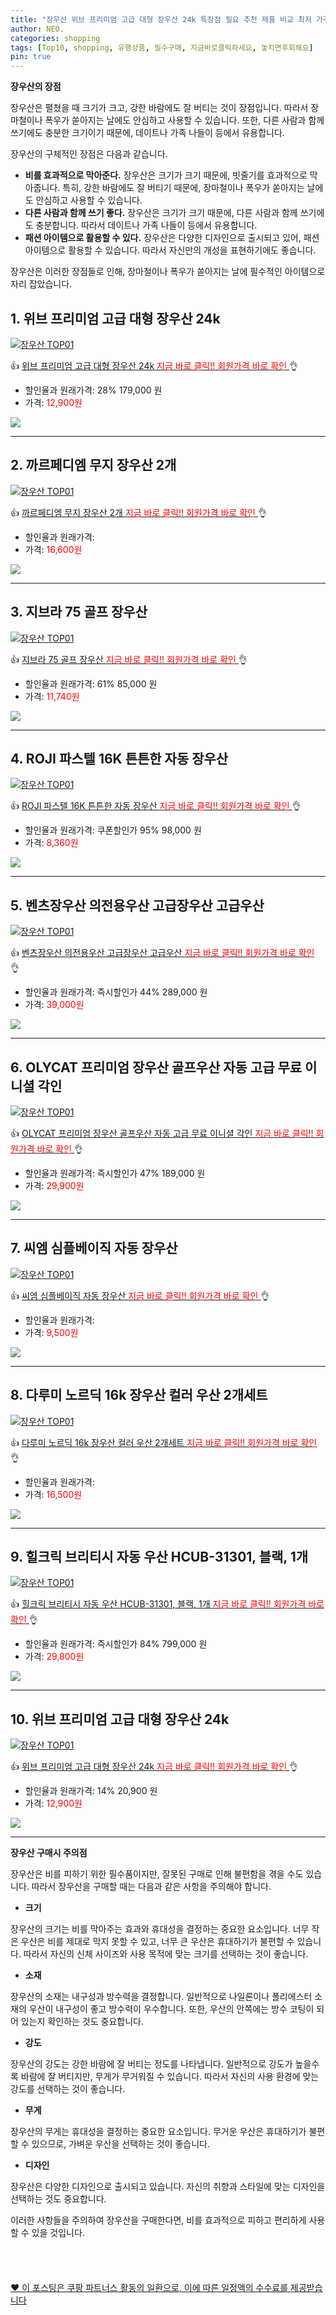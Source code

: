 ```yaml
---
title: "장우산 위브 프리미엄 고급 대형 장우산 24k 특장점 필요 추천 제품 비교 최저 가격 비교 장점 구매 후기 구매평"
author: NEO.
categories: shopping
tags: [Top10, shopping, 유행상품, 필수구매, 지금바로클릭하세요, 놓치면후회해요]
pin: true
---
```

**장우산의 장점**

장우산은 펼쳤을 때 크기가 크고, 강한 바람에도 잘 버티는 것이 장점입니다. 따라서 장마철이나 폭우가 쏟아지는 날에도 안심하고 사용할 수 있습니다. 또한, 다른 사람과 함께 쓰기에도 충분한 크기이기 때문에, 데이트나 가족 나들이 등에서 유용합니다.

장우산의 구체적인 장점은 다음과 같습니다.

* **비를 효과적으로 막아준다.** 장우산은 크기가 크기 때문에, 빗줄기를 효과적으로 막아줍니다. 특히, 강한 바람에도 잘 버티기 때문에, 장마철이나 폭우가 쏟아지는 날에도 안심하고 사용할 수 있습니다.
* **다른 사람과 함께 쓰기 좋다.** 장우산은 크기가 크기 때문에, 다른 사람과 함께 쓰기에도 충분합니다. 따라서 데이트나 가족 나들이 등에서 유용합니다.
* **패션 아이템으로 활용할 수 있다.** 장우산은 다양한 디자인으로 출시되고 있어, 패션 아이템으로 활용할 수 있습니다. 따라서 자신만의 개성을 표현하기에도 좋습니다.

장우산은 이러한 장점들로 인해, 장마철이나 폭우가 쏟아지는 날에 필수적인 아이템으로 자리 잡았습니다.

   

## 1. 위브 프리미엄 고급 대형 장우산 24k

[![장우산 TOP01](https://thumbnail6.coupangcdn.com/thumbnails/remote/490x490ex/image/retail/images/2329949763878263-c2da23e5-2b25-45ac-924f-1e489de7f16a.jpg)](https://link.coupang.com/re/AFFSDP?lptag=AF3617701&subid=GithubCoopas&pageKey=6572722541&traceid=V0-153&itemId=14759918487&vendorItemId=82000206085)


👍 [위브 프리미엄 고급 대형 장우산 24k <font color=red> 지금 바로 클릭!! 회원가격 바로 확인 </font> ](https://link.coupang.com/re/AFFSDP?lptag=AF3617701&subid=GithubCoopas&pageKey=6572722541&traceid=V0-153&itemId=14759918487&vendorItemId=82000206085) 👌 


- 할인율과 원래가격: 28%  179,000   원
- 가격: <span style='color:red'>12,900원</span>

[![](/discount_price.png)](https://link.coupang.com/re/AFFSDP?lptag=AF3617701&subid=GithubCoopas&pageKey=6572722541&traceid=V0-153&itemId=14759918487&vendorItemId=82000206085)

---


   

## 2. 까르페디엠 무지 장우산 2개

[![장우산 TOP01](https://thumbnail8.coupangcdn.com/thumbnails/remote/490x490ex/image/vendor_inventory/f8fc/4e9381b73d257b35ff649dd57e0321403a1d1e9dbf7368759b32fd451736.jpg)](https://link.coupang.com/re/AFFSDP?lptag=AF3617701&subid=GithubCoopas&pageKey=6100105267&traceid=V0-153&itemId=11425705187&vendorItemId=78528518337)


👍 [까르페디엠 무지 장우산 2개 <font color=red> 지금 바로 클릭!! 회원가격 바로 확인 </font> ](https://link.coupang.com/re/AFFSDP?lptag=AF3617701&subid=GithubCoopas&pageKey=6100105267&traceid=V0-153&itemId=11425705187&vendorItemId=78528518337) 👌 


- 할인율과 원래가격: 
- 가격: <span style='color:red'>16,600원</span>

[![](/discount_price.png)](https://link.coupang.com/re/AFFSDP?lptag=AF3617701&subid=GithubCoopas&pageKey=6100105267&traceid=V0-153&itemId=11425705187&vendorItemId=78528518337)

---


   

## 3. 지브라 75 골프 장우산

[![장우산 TOP01](https://thumbnail7.coupangcdn.com/thumbnails/remote/490x490ex/image/retail/images/2965875656742333-7226e9e6-b2a4-47c6-97a4-780c82641d2f.jpg)](https://link.coupang.com/re/AFFSDP?lptag=AF3617701&subid=GithubCoopas&pageKey=1890351069&traceid=V0-153&itemId=3211973019&vendorItemId=71199300491)


👍 [지브라 75 골프 장우산 <font color=red> 지금 바로 클릭!! 회원가격 바로 확인 </font> ](https://link.coupang.com/re/AFFSDP?lptag=AF3617701&subid=GithubCoopas&pageKey=1890351069&traceid=V0-153&itemId=3211973019&vendorItemId=71199300491) 👌 


- 할인율과 원래가격: 61%  85,000   원
- 가격: <span style='color:red'>11,740원</span>

[![](/discount_price.png)](https://link.coupang.com/re/AFFSDP?lptag=AF3617701&subid=GithubCoopas&pageKey=1890351069&traceid=V0-153&itemId=3211973019&vendorItemId=71199300491)

---


   

## 4. ROJI 파스텔 16K 튼튼한 자동 장우산

[![장우산 TOP01](https://thumbnail10.coupangcdn.com/thumbnails/remote/490x490ex/image/retail/images/4365943640657578-719f0616-cbb6-46e4-819c-b678ee5e4a47.jpg)](https://link.coupang.com/re/AFFSDP?lptag=AF3617701&subid=GithubCoopas&pageKey=6568185625&traceid=V0-153&itemId=14733408372&vendorItemId=81973965327)


👍 [ROJI 파스텔 16K 튼튼한 자동 장우산 <font color=red> 지금 바로 클릭!! 회원가격 바로 확인 </font> ](https://link.coupang.com/re/AFFSDP?lptag=AF3617701&subid=GithubCoopas&pageKey=6568185625&traceid=V0-153&itemId=14733408372&vendorItemId=81973965327) 👌 


- 할인율과 원래가격: 쿠폰할인가 95%  98,000   원
- 가격: <span style='color:red'>8,360원</span>

[![](/discount_price.png)](https://link.coupang.com/re/AFFSDP?lptag=AF3617701&subid=GithubCoopas&pageKey=6568185625&traceid=V0-153&itemId=14733408372&vendorItemId=81973965327)

---


   

## 5. 벤츠장우산 의전용우산 고급장우산 고급우산

[![장우산 TOP01](https://thumbnail6.coupangcdn.com/thumbnails/remote/490x490ex/image/vendor_inventory/3239/a08a5dc5f1b9e65b0792d1ba7e69d18719edef1ea957fc4711b8d744ebd5.jpg)](https://link.coupang.com/re/AFFSDP?lptag=AF3617701&subid=GithubCoopas&pageKey=6754413026&traceid=V0-153&itemId=15808611690&vendorItemId=83020658606)


👍 [벤츠장우산 의전용우산 고급장우산 고급우산 <font color=red> 지금 바로 클릭!! 회원가격 바로 확인 </font> ](https://link.coupang.com/re/AFFSDP?lptag=AF3617701&subid=GithubCoopas&pageKey=6754413026&traceid=V0-153&itemId=15808611690&vendorItemId=83020658606) 👌 


- 할인율과 원래가격: 즉시할인가 44%  289,000   원
- 가격: <span style='color:red'>39,000원</span>

[![](/discount_price.png)](https://link.coupang.com/re/AFFSDP?lptag=AF3617701&subid=GithubCoopas&pageKey=6754413026&traceid=V0-153&itemId=15808611690&vendorItemId=83020658606)

---


   

## 6. OLYCAT 프리미엄 장우산 골프우산 자동 고급 무료 이니셜 각인

[![장우산 TOP01](https://thumbnail8.coupangcdn.com/thumbnails/remote/490x490ex/image/vendor_inventory/9bd2/99eb8a6972ad6de65e4642b9381b2ee625b1a9d46a4f3fea09492034a17d.jpg)](https://link.coupang.com/re/AFFSDP?lptag=AF3617701&subid=GithubCoopas&pageKey=5353942013&traceid=V0-153&itemId=7881460778&vendorItemId=75170981672)


👍 [OLYCAT 프리미엄 장우산 골프우산 자동 고급 무료 이니셜 각인 <font color=red> 지금 바로 클릭!! 회원가격 바로 확인 </font> ](https://link.coupang.com/re/AFFSDP?lptag=AF3617701&subid=GithubCoopas&pageKey=5353942013&traceid=V0-153&itemId=7881460778&vendorItemId=75170981672) 👌 


- 할인율과 원래가격: 즉시할인가 47%  189,000   원
- 가격: <span style='color:red'>29,900원</span>

[![](/discount_price.png)](https://link.coupang.com/re/AFFSDP?lptag=AF3617701&subid=GithubCoopas&pageKey=5353942013&traceid=V0-153&itemId=7881460778&vendorItemId=75170981672)

---


   

## 7. 씨엠 심플베이직 자동 장우산

[![장우산 TOP01](https://thumbnail10.coupangcdn.com/thumbnails/remote/490x490ex/image/retail/images/60325105857564-46863118-3e06-41c9-b5cd-1834fca86176.jpg)](https://link.coupang.com/re/AFFSDP?lptag=AF3617701&subid=GithubCoopas&pageKey=1379447438&traceid=V0-153&itemId=2413555984&vendorItemId=70407964034)


👍 [씨엠 심플베이직 자동 장우산 <font color=red> 지금 바로 클릭!! 회원가격 바로 확인 </font> ](https://link.coupang.com/re/AFFSDP?lptag=AF3617701&subid=GithubCoopas&pageKey=1379447438&traceid=V0-153&itemId=2413555984&vendorItemId=70407964034) 👌 


- 할인율과 원래가격: 
- 가격: <span style='color:red'>9,500원</span>

[![](/discount_price.png)](https://link.coupang.com/re/AFFSDP?lptag=AF3617701&subid=GithubCoopas&pageKey=1379447438&traceid=V0-153&itemId=2413555984&vendorItemId=70407964034)

---


   

## 8. 다루미 노르딕 16k 장우산 컬러 우산 2개세트

[![장우산 TOP01](https://thumbnail9.coupangcdn.com/thumbnails/remote/490x490ex/image/vendor_inventory/22ac/15f3bbe61f908c6d1630b00466eb60fe213fc43a50399f08cc5f7accebcd.jpg)](https://link.coupang.com/re/AFFSDP?lptag=AF3617701&subid=GithubCoopas&pageKey=7180970875&traceid=V0-153&itemId=18110995861&vendorItemId=85262632048)


👍 [다루미 노르딕 16k 장우산 컬러 우산 2개세트 <font color=red> 지금 바로 클릭!! 회원가격 바로 확인 </font> ](https://link.coupang.com/re/AFFSDP?lptag=AF3617701&subid=GithubCoopas&pageKey=7180970875&traceid=V0-153&itemId=18110995861&vendorItemId=85262632048) 👌 


- 할인율과 원래가격: 
- 가격: <span style='color:red'>16,500원</span>

[![](/discount_price.png)](https://link.coupang.com/re/AFFSDP?lptag=AF3617701&subid=GithubCoopas&pageKey=7180970875&traceid=V0-153&itemId=18110995861&vendorItemId=85262632048)

---


   

## 9. 힐크릭 브리티시 자동 우산 HCUB-31301, 블랙, 1개

[![장우산 TOP01](https://thumbnail9.coupangcdn.com/thumbnails/remote/490x490ex/image/vendor_inventory/daa0/ba6b6180ddf3091d845709e8bd2dfda625cccdf480e851d1ea67e2b1359d.jpg)](https://link.coupang.com/re/AFFSDP?lptag=AF3617701&subid=GithubCoopas&pageKey=7672774003&traceid=V0-153&itemId=20472610727&vendorItemId=87551856448)


👍 [힐크릭 브리티시 자동 우산 HCUB-31301, 블랙, 1개 <font color=red> 지금 바로 클릭!! 회원가격 바로 확인 </font> ](https://link.coupang.com/re/AFFSDP?lptag=AF3617701&subid=GithubCoopas&pageKey=7672774003&traceid=V0-153&itemId=20472610727&vendorItemId=87551856448) 👌 


- 할인율과 원래가격: 즉시할인가 84%  799,000   원
- 가격: <span style='color:red'>29,800원</span>

[![](/discount_price.png)](https://link.coupang.com/re/AFFSDP?lptag=AF3617701&subid=GithubCoopas&pageKey=7672774003&traceid=V0-153&itemId=20472610727&vendorItemId=87551856448)

---


   

## 10. 위브 프리미엄 고급 대형 장우산 24k

[![장우산 TOP01](https://thumbnail6.coupangcdn.com/thumbnails/remote/490x490ex/image/retail/images/2329949763878263-c2da23e5-2b25-45ac-924f-1e489de7f16a.jpg)](https://link.coupang.com/re/AFFSDP?lptag=AF3617701&subid=GithubCoopas&pageKey=6572722541&traceid=V0-153&itemId=14759918487&vendorItemId=82000206085)


👍 [위브 프리미엄 고급 대형 장우산 24k <font color=red> 지금 바로 클릭!! 회원가격 바로 확인 </font> ](https://link.coupang.com/re/AFFSDP?lptag=AF3617701&subid=GithubCoopas&pageKey=6572722541&traceid=V0-153&itemId=14759918487&vendorItemId=82000206085) 👌 


- 할인율과 원래가격: 14%  20,900   원
- 가격: <span style='color:red'>12,900원</span>

[![](/discount_price.png)](https://link.coupang.com/re/AFFSDP?lptag=AF3617701&subid=GithubCoopas&pageKey=6572722541&traceid=V0-153&itemId=14759918487&vendorItemId=82000206085)

---
**장우산 구매시 주의점**

장우산은 비를 피하기 위한 필수품이지만, 잘못된 구매로 인해 불편함을 겪을 수도 있습니다. 따라서 장우산을 구매할 때는 다음과 같은 사항을 주의해야 합니다.

* **크기**

장우산의 크기는 비를 막아주는 효과와 휴대성을 결정하는 중요한 요소입니다. 너무 작은 우산은 비를 제대로 막지 못할 수 있고, 너무 큰 우산은 휴대하기가 불편할 수 있습니다. 따라서 자신의 신체 사이즈와 사용 목적에 맞는 크기를 선택하는 것이 좋습니다.

* **소재**

장우산의 소재는 내구성과 방수력을 결정합니다. 일반적으로 나일론이나 폴리에스터 소재의 우산이 내구성이 좋고 방수력이 우수합니다. 또한, 우산의 안쪽에는 방수 코팅이 되어 있는지 확인하는 것도 중요합니다.

* **강도**

장우산의 강도는 강한 바람에 잘 버티는 정도를 나타냅니다. 일반적으로 강도가 높을수록 바람에 잘 버티지만, 무게가 무거워질 수 있습니다. 따라서 자신의 사용 환경에 맞는 강도를 선택하는 것이 좋습니다.

* **무게**

장우산의 무게는 휴대성을 결정하는 중요한 요소입니다. 무거운 우산은 휴대하기가 불편할 수 있으므로, 가벼운 우산을 선택하는 것이 좋습니다.

* **디자인**

장우산은 다양한 디자인으로 출시되고 있습니다. 자신의 취향과 스타일에 맞는 디자인을 선택하는 것도 중요합니다.

이러한 사항들을 주의하여 장우산을 구매한다면, 비를 효과적으로 피하고 편리하게 사용할 수 있을 것입니다.<br><br><br><br><br> [ ❤  이 포스팅은 쿠팡 파트너스 활동의 일환으로, 이에 따른 일정액의 수수료를 제공받습니다](https://link.coupang.com/a/bcEFyh)
